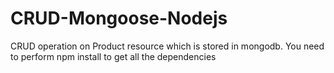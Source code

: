 # CRUD-Mongoose-Nodejs

CRUD operation on Product resource which is stored in mongodb. 
You need to perform npm install to get all the dependencies
